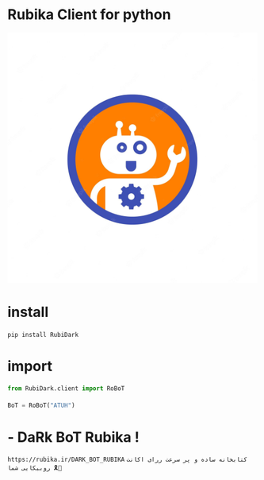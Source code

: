# Rubika Client for python

<div align="center">

![icon](https://github.com/aQamohamadDark/RubiDark/blob/main/icon.jpg)
</div>

# install 

```pip install RubiDark```

#  import

```python 
from RubiDark.client import RoBoT

BoT = RoBoT("ATUH")
```

# - DaRk BoT Rubika !

```https://rubika.ir/DARK_BOT_RUBIKA```
```کتابخانه ساده و پر سرعت ررای اکانت روبیکایی شما 🎗🙂```
